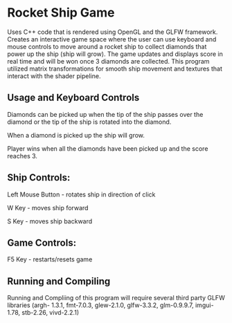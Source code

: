 # Rocket Ship Game

Uses C++ code that is rendered using OpenGL and the GLFW framework.
Creates an interactive game space where the user can use keyboard and mouse controls to move around a rocket ship to collect diamonds that power up the ship (ship will grow). The game updates and displays score in real time and will be won once 3 diamonds are collected. 
This program utilized matrix transformations for smooth ship movement and textures that interact with the shader pipeline.

## Usage and Keyboard Controls

Diamonds can be picked up when the tip of the ship passes over the diamond or the tip of the ship is rotated into the diamond.

When a diamond is picked up the ship will grow.

Player wins when all the diamonds have been picked up and the score reaches 3.

Ship Controls:
-------------
Left Mouse Button - rotates ship in direction of click

W Key - moves ship forward

S Key - moves ship backward

Game Controls:
-------------
F5 Key - restarts/resets game

## Running and Compiling
Running and Compliing of this program will require several third party GLFW libraries (argh- 1.3.1, fmt-7.0.3, glew-2.1.0, glfw-3.3.2, glm-0.9.9.7, imgui-1.78, stb-2.26, vivd-2.2.1)
